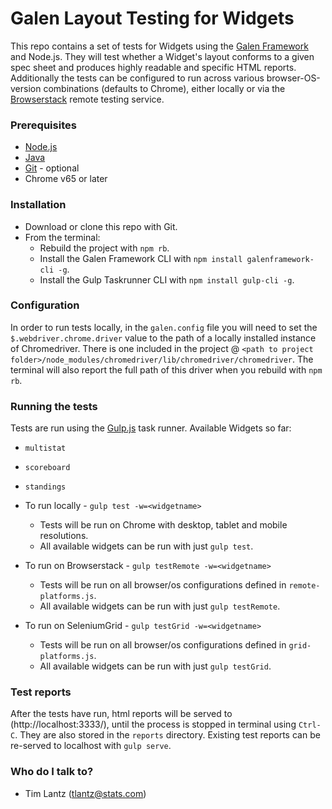 # Galen Layout Testing for Widgets #

This repo contains a set of tests for Widgets using the [Galen Framework](http://galenframework.com/) and Node.js.  They will test whether a Widget's layout conforms to a given spec sheet and produces highly readable and specific HTML reports.  Additionally the tests can be configured to run across various browser-OS-version combinations (defaults to Chrome), either locally or via the [Browserstack](http://www.browserstack.com) remote testing service.

### Prerequisites ###
* [Node.js](https://nodejs.org/en/)
* [Java](https://www.java.com/en/)
* [Git](https://git-scm.com/) - optional
* Chrome v65 or later

### Installation ###
* Download or clone this repo with Git.
* From the terminal:
    * Rebuild the project with `npm rb`.
    * Install the Galen Framework CLI with `npm install galenframework-cli -g`.
    * Install the Gulp Taskrunner CLI with `npm install gulp-cli -g`.

### Configuration ###
In order to run tests locally, in the `galen.config` file you will need to set the
`$.webdriver.chrome.driver` value to the path of a locally installed instance of Chromedriver.  There is one included in the project @ `<path to project folder>/node_modules/chromedriver/lib/chromedriver/chromedriver`.  The terminal
will also report the full path of this driver when you rebuild with `npm rb`.

### Running the tests ###
Tests are run using the [Gulp.js](https://gulpjs.com/) task runner.
Available Widgets so far:
  * `multistat`
  * `scoreboard`
  * `standings`

* To run locally - `gulp test -w=<widgetname>`
    * Tests will be run on Chrome with desktop, tablet and mobile resolutions.
    * All available widgets can be run with just `gulp test`.

* To run on Browserstack - `gulp testRemote -w=<widgetname>`
    * Tests will be run on all browser/os configurations defined in `remote-platforms.js`.
    * All available widgets can be run with just `gulp testRemote`.

* To run on SeleniumGrid - `gulp testGrid -w=<widgetname>`
    * Tests will be run on all browser/os configurations defined in `grid-platforms.js`.
    * All available widgets can be run with just `gulp testGrid`.

### Test reports ###
After the tests have run, html reports will be served to (http://localhost:3333/), until the process is stopped in terminal using `Ctrl-C`. They are also stored in the `reports` directory.  Existing test reports can be re-served to localhost with `gulp serve`.

### Who do I talk to? ###
* Tim Lantz (tlantz@stats.com)
